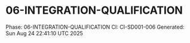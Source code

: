 # 06-INTEGRATION-QUALIFICATION
Phase: 06-INTEGRATION-QUALIFICATION
CI: CI-SD001-006
Generated: Sun Aug 24 22:41:10 UTC 2025
